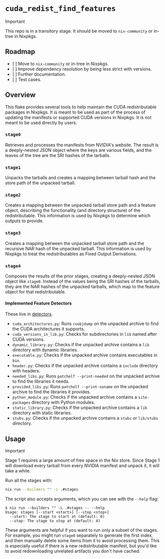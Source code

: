 # `cuda_redist_find_features`

> [!Important]
> This repo is in a transitory stage. It should be moved to `nix-community` or in-tree in Nixpkgs.

## Roadmap

- \[ \] Move to `nix-community` or in-tree in Nixpkgs.
- \[ \] Improve dependency resolution by being less strict with versions.
- \[ \] Further documentation.
- \[ \] Test cases.

## Overview

This flake provides several tools to help maintain the CUDA redistributable packages in Nixpkgs. It is meant to be used as part of the process of updating the manifests or supported CUDA versions in Nixpkgs. It is not meant to be used directly by users.

### `stage0`

Retrieves and processes the manifests from NVIDIA's website. The result is a deeply-nested JSON object where the keys are various fields, and the leaves of the tree are the SRI hashes of the tarballs.

### `stage1`

Unpacks the tarballs and creates a mapping between tarball hash and the store path of the unpacked tarball.

### `stage2`

Creates a mapping between the unpacked tarball store path and a feature object, describing the functionality (and directory structure) of the redistributable. This information is used by Nixpkgs to determine which outputs to provide.

### `stage3`

Creates a mapping between the unpacked tarball store path and the recursive NAR hash of the unpacked tarball. This information is used by Nixpkgs to treat the redistributables as Fixed Output Derivations.

### `stage4`

Composes the results of the prior stages, creating a deeply-nested JSON object like `stage0`. Instead of the values being the SRI hashes of the tarballs, they are the NAR hashes of the unpacked tarballs, which map to the feature object for that redistributable.

#### Implemented Feature Detectors

These live in [detectors](./packages/cuda-redist-feature-detector/cuda_redist_feature_detector/detectors).

- `cuda_architectures.py`: Runs `cuobjdump` on the unpacked archive to find the CUDA architectures it supports.
- `cuda_versions_in_lib.py`: Checks for subdirectories in `lib` named after CUDA versions.
- `dynamic_library.py`: Checks if the unpacked archive contains a `lib` directory with dynamic libraries.
- `executable.py`: Checks if the unpacked archive contains executables in `bin`.
- `header.py`: Checks if the unpacked archive contains a `include` directory with headers.
- `needed_libs.py`: Runs `patchelf --print-needed` on the unpacked archive to find the libraries it needs.
- `provided_libs.py`: Runs `patchelf --print-soname` on the unpacked archive to find the libraries it provides.
- `python_module.py`: Checks if the unpacked archive contains a `site-packages` directory with Python modules.
- `static_library.py`: Checks if the unpacked archive contains a `lib` directory with static libraries.
- `stubs.py`: Checks if the unpacked archive contains a `stubs` or `lib/stubs` directory.

## Usage

> [!Important]
> Stage 1 requires a large amount of free space in the Nix store. Since Stage 1 will download every tarball from every NVIDIA manifest and unpack it, it will take a while.

Run all the stages with:

```bash
nix run --builders "" -L .#stages
```

The script also accepts arguments, which you can see with the `--help` flag:

```console
$ nix run --builders "" -L .#stages -- --help
Usage: stages [--start <start>] [--stop <stop>]
  --start: The stage to start at (default: 0)
  --stop: The stage to stop at (default: 4)
```

These arguments are helpful if you want to run only a subset of the stages. For example, you might run `stage0` separately to generate the first index, and then manually delete some items from it to avoid processing them. This is especially useful if there is a new redistributable manifest, but you'd like to avoid redownloading unrelated artifacts you don't have cached.

